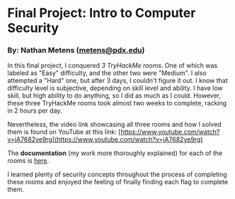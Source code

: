 # Final Project: Intro to Computer Security
### By: Nathan Metens (metens@pdx.edu)

In this final project, I conquered *3 TryHackMe rooms*. One of which was labeled as "Easy" difficulty, and the other two were "Medium". I also attempted a "Hard" one, but after 3 days, I couldn't figure it out. I know that difficulty level is subjective, depending on skill level and ability. I have low skill, but high ability to do anything, so I did as much as I could. However, these three TryHackMe rooms took almost two weeks to complete, racking in 2 hours per day.

Nevertheless, the video link showcasing all three rooms and how I solved them is found on YouTube at this link: [https://www.youtube.com/watch?v=jA7682ye9rg](https://www.youtube.com/watch?v=jA7682ye9rg)

The **documentation** (my work more thoroughly explained) for each of the rooms is [here](https://github.com/nmetens/Intro-to-Computer-Security/blob/main/final/final.md).

I learned plenty of security concepts throughout the process of completing these rooms and enjoyed the feeling of finally finding each flag to complete them.
